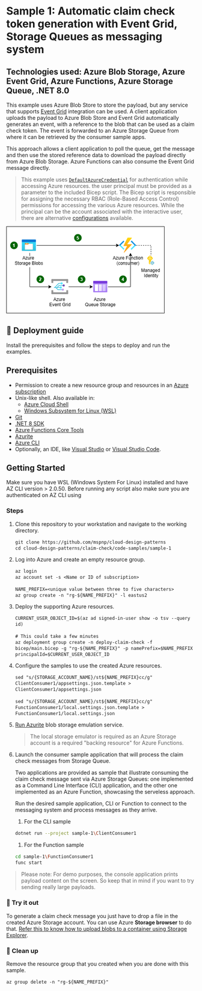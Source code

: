 # Sample 1: Automatic claim check token generation with Event Grid, Storage Queues as messaging system

## Technologies used: Azure Blob Storage, Azure Event Grid, Azure Functions, Azure Storage Queue, .NET 8.0

This example uses Azure Blob Store to store the payload, but any service that supports [Event Grid](https://azure.microsoft.com/services/event-grid/) integration can be used. A client application uploads the payload to Azure Blob Store and Event Grid automatically generates an event, with a reference to the blob that can be used as a claim check token. The event is forwarded to an Azure Storage Queue from where it can be retrieved by the consumer sample apps.

This approach allows a client application to poll the queue, get the message and then use the stored reference data to download the payload directly from Azure Blob Storage. Azure Functions can also consume the Event Grid message directly.

> This example uses [`DefaultAzureCredential`](https://learn.microsoft.com/dotnet/azure/sdk/authentication/#defaultazurecredential) for authentication while accessing Azure resources. the user principal must be provided as a parameter to the included Bicep script. The Bicep script is responsible for assigning the necessary RBAC (Role-Based Access Control) permissions for accessing the various Azure resources. While the principal can be the account associated with the interactive user, there are alternative [configurations](https://learn.microsoft.com/dotnet/azure/sdk/authentication/?tabs=command-line#exploring-the-sequence-of-defaultazurecredential-authentication-methods) available.

![Diagram](images/sample-1-diagram.png)

## :rocket: Deployment guide

Install the prerequisites and follow the steps to deploy and run the examples.

## Prerequisites

- Permission to create a new resource group and resources in an [Azure subscription](https://azure.com/free)
- Unix-like shell. Also available in:
  - [Azure Cloud Shell](https://shell.azure.com/)
  - [Windows Subsystem for Linux (WSL)](https://learn.microsoft.com/windows/wsl/install)
- [Git](https://git-scm.com/downloads)
- [.NET 8 SDK](https://dotnet.microsoft.com/download/dotnet/8.0)
- [Azure Functions Core Tools](https://learn.microsoft.com/azure/azure-functions/functions-run-local#install-the-azure-functions-core-tools)
- [Azurite](/azure/storage/common/storage-use-azurite)
- [Azure CLI](https://learn.microsoft.com/cli/azure/install-azure-cli)
- Optionally, an IDE, like  [Visual Studio](https://visualstudio.microsoft.com/downloads/) or [Visual Studio Code](https://code.visualstudio.com/). 

## Getting Started

Make sure you have WSL (Windows System For Linux) installed and have AZ CLI version > 2.0.50. Before running any script also make sure you are authenticated on AZ CLI using

### Steps

1. Clone this repository to your workstation and navigate to the working directory.

   ```shell
   git clone https://github.com/mspnp/cloud-design-patterns
   cd cloud-design-patterns/claim-check/code-samples/sample-1
   ```

1. Log into Azure and create an empty resource group.

   ```azurecli
   az login
   az account set -s <Name or ID of subscription>

   NAME_PREFIX=<unique value between three to five characters>
   az group create -n "rg-${NAME_PREFIX}" -l eastus2
   ```

1. Deploy the supporting Azure resources.

   ```azurecli
   CURRENT_USER_OBJECT_ID=$(az ad signed-in-user show -o tsv --query id)

   # This could take a few minutes
   az deployment group create -n deploy-claim-check -f bicep/main.bicep -g "rg-${NAME_PREFIX}" -p namePrefix=$NAME_PREFIX principalId=$CURRENT_USER_OBJECT_ID
   ```

1. Configure the samples to use the created Azure resources.

   ```shell
   sed "s/{STORAGE_ACCOUNT_NAME}/st${NAME_PREFIX}cc/g" ClientConsumer1/appsettings.json.template > ClientConsumer1/appsettings.json

   sed "s/{STORAGE_ACCOUNT_NAME}/st${NAME_PREFIX}cc/g" FunctionConsumer1/local.settings.json.template > FunctionConsumer1/local.settings.json
   ```

1. [Run Azurite](https://learn.microsoft.com/azure/storage/common/storage-use-azurite#run-azurite) blob storage emulation service.

   > The local storage emulator is required as an Azure Storage account is a required "backing resource" for Azure Functions.

1. Launch the consumer sample application that will process the claim check messages from Storage Queue.

   Two applications are provided as sample that illustrate consuming the claim check message sent via Azure Storage Queues: one implemented as a Command Line Interface (CLI) application, and the other one implemented as an Azure Function, showcasing the serveless approach.

   Run the desired sample application, CLI or Function to connect to the messaging system and process messages as they arrive.

   1. For the CLI sample

   ```bash
   dotnet run --project sample-1\ClientConsumer1
   ```

   1. For the Function sample

   ```bash
   cd sample-1\FunctionConsumer1
   func start
   ```

  > Please note: For demo purposes, the console application prints payload content on the screen. So keep that in mind if you want to try sending really large payloads.

### :checkered_flag: Try it out

To generate a claim check message you just have to drop a file in the created Azure Storage account. You can use Azure **Storage browser** to do that. [Refer this to know how to upload blobs to a container using Storage Explorer](https://learn.microsoft.com/azure/storage/blobs/quickstart-storage-explorer#upload-blobs-to-the-container).

### :broom: Clean up

Remove the resource group that you created when you are done with this sample.

```azurecli
az group delete -n "rg-${NAME_PREFIX}"
```
